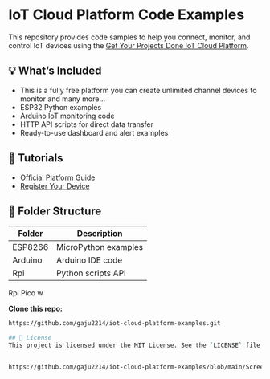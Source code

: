 # IoT Cloud Platform Code Examples

This repository provides code samples to help you connect, monitor, and control IoT devices using the [Get Your Projects Done IoT Cloud Platform](https://getyourprojectdone.in/iot_platform/).
## 💡 What’s Included
- This is a fully free platform you   can create unlimited channel        devices to monitor and many more...
- ESP32 Python examples
- Arduino IoT monitoring code
- HTTP API scripts for direct data transfer
- Ready-to-use dashboard and alert examples

## 📘 Tutorials
- [Official Platform Guide](https://getyourprojectdone.in/iot_platform/iot_code_examples.html)
- [Register Your Device](https://getyourprojectdone.in/iot_platform/register.php)


## 📂 Folder Structure

| Folder | Description |
|--------|-------------|
| ESP8266  | MicroPython examples |
| Arduino | Arduino IDE code |
| Rpi | Python scripts API |
Rpi Pico w


 **Clone this repo:**
   ```bash
   https://github.com/gaju2214/iot-cloud-platform-examples.git

## 🔗 License
This project is licensed under the MIT License. See the `LICENSE` file for more info.


https://github.com/gaju2214/iot-cloud-platform-examples/blob/main/Screenshot%20from%202025-06-24%2016-36-37.png
